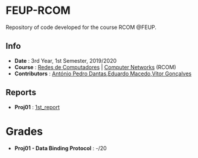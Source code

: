 # FEUP-RCOM
Repository of code developed for the course RCOM @FEUP.

## Info
* **Date** : 3rd Year, 1st Semester, 2019/2020
* **Course** : [Redes de Computadores](https://sigarra.up.pt/feup/pt/ucurr_geral.ficha_uc_view?pv_ocorrencia_id=436445) | [Computer Networks](https://sigarra.up.pt/feup/en/ucurr_geral.ficha_uc_view?pv_ocorrencia_id=436445) (RCOM)
* **Contributors** : [António Pedro Dantas](https://github.com/antoniopedrodantas),[Eduardo Macedo](https://github.com/edumacedo99),[Vítor Gonçalves](https://github.com/torrinheira)

## Reports
* **Proj01** : [1st_report](https://docs.google.com/document/d/12-LPGWDCf6L6wsEQBZ57KKpuL-lDPBuwTgmlOBIi5Og/edit)

# Grades

* **Proj01 - Data Binding Protocol** : -/20


